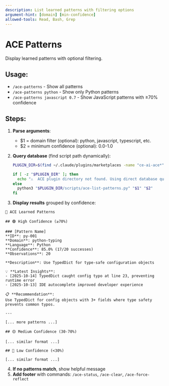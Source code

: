 ```yaml
---
description: List learned patterns with filtering options
argument-hint: [domain] [min-confidence]
allowed-tools: Read, Bash, Grep
---
```


# ACE Patterns

Display learned patterns with optional filtering.

## Usage:
- `/ace-patterns` - Show all patterns
- `/ace-patterns python` - Show only Python patterns
- `/ace-patterns javascript 0.7` - Show JavaScript patterns with ≥70% confidence

## Steps:

1. **Parse arguments**:
   - $1 = domain filter (optional): python, javascript, typescript, etc.
   - $2 = minimum confidence (optional): 0.0-1.0

2. **Query database** (find script path dynamically):
   ```bash
   PLUGIN_DIR=$(find ~/.claude/plugins/marketplaces -name "ce-ai-ace*" -o -name "*ace-orchestration*" 2>/dev/null | head -1)

   if [ -z "$PLUGIN_DIR" ]; then
     echo "⚠️  ACE plugin directory not found. Using direct database query..."
   else
     python3 "$PLUGIN_DIR/scripts/ace-list-patterns.py" "$1" "$2"
   fi
   ```

3. **Display results** grouped by confidence:

```
🎯 ACE Learned Patterns

## 🟢 High Confidence (≥70%)

### [Pattern Name]
**ID**: py-001
**Domain**: python-typing
**Language**: Python
**Confidence**: 85.0% (17/20 successes)
**Observations**: 20

**Description**: Use TypedDict for type-safe configuration objects

💡 **Latest Insights**:
- [2025-10-14] TypedDict caught config typo at line 23, preventing runtime error
- [2025-10-13] IDE autocomplete improved developer experience

📋 **Recommendation**:
Use TypedDict for config objects with 3+ fields where type safety prevents common typos.

---

[... more patterns ...]

## 🟡 Medium Confidence (30-70%)

[... similar format ...]

## 🔴 Low Confidence (<30%)

[... similar format ...]
```

4. **If no patterns match**, show helpful message
5. **Add footer** with commands: `/ace-status`, `/ace-clear`, `/ace-force-reflect`
